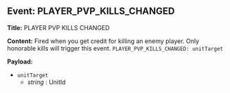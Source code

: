 ## Event: PLAYER_PVP_KILLS_CHANGED

**Title:** PLAYER PVP KILLS CHANGED

**Content:**
Fired when you get credit for killing an enemy player. Only honorable kills will trigger this event.
`PLAYER_PVP_KILLS_CHANGED: unitTarget`

**Payload:**
- `unitTarget`
  - *string* : UnitId